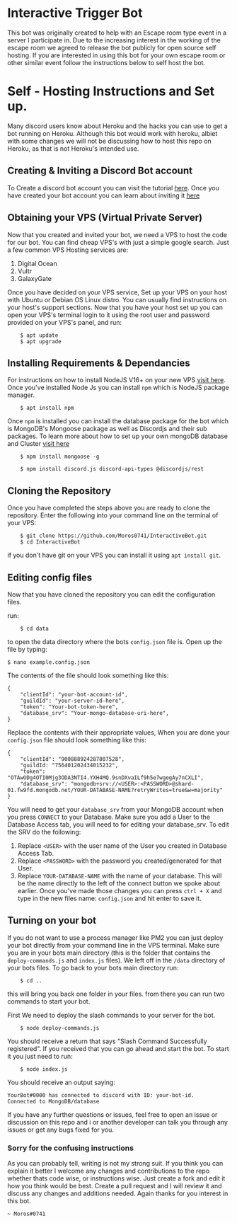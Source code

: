 # Interactive Trigger Bot

This bot was originally created to help with an Escape room type event in a server I participate in. Due to the increasing interest in the working
of the escape room we agreed to release the bot publicly for open source self hosting. If you are interested in using this bot for your own escape
room or other similar event follow the instructions below to self host the bot. 
 
# Self - Hosting Instructions and Set up. 

Many discord users know about Heroku and the hacks you can use to get a bot running on Heroku. Although this bot would work with heroku, albiet with some changes we will not be discussing how to host this repo on Heroku, as that is not Heroku's intended use.

## Creating & Inviting a Discord Bot account

To Create a discord bot account you can visit the tutorial [here](https://discordjs.guide/preparations/setting-up-a-bot-application.html#creating-your-bot). Once you have created your bot account you can learn about inviting it [here](https://discordjs.guide/preparations/adding-your-bot-to-servers.html#creating-and-using-your-invite-link)

## Obtaining your VPS (Virtual Private Server)

Now that you created and invited your bot, we need a VPS to host the code for our bot. You can find cheap VPS's with just a simple google search. Just a few common VPS Hosting services are: 
1. Digital Ocean
2. Vultr
3. GalaxyGate

Once you have decided on your VPS service, Set up your VPS on your host with Ubuntu or Debian OS Linux distro. You can usually find instructions on your host's support sections. Now that you have your host set up you can open your VPS's terminal login to it using the root user and password provided on your VPS's panel, and run: 
```
    $ apt update
    $ apt upgrade
```

## Installing Requirements & Dependancies

For instructions on how to install NodeJS V16+ on your new VPS [visit here](https://joshtronic.com/2021/05/09/how-to-install-nodejs-16-on-ubuntu-2004-lts/). Once you've installed Node Js you can install `npm` which is NodeJS package manager.
```
    $ apt install npm
```

Once `npm` is installed you can install the database package for the bot which is MongoDB's Mongoose package as well as Discordjs and their sub packages. To learn more about how to set up your own mongoDB database and Cluster [visit here](https://docs.atlas.mongodb.com/tutorial/create-atlas-account/)
```
    $ npm install mongoose -g
```
```
    $ npm install discord.js discord-api-types @discordjs/rest
```

## Cloning the Repository

Once you have completed the steps above you are ready to clone the repository. Enter the following into your command line on the terminal of your VPS:
```
    $ git clone https://github.com/Moros0741/InteractiveBot.git
    $ cd InteractiveBot
```
if you don't have git on your VPS you can install it using `apt install git`. 

## Editing config files

Now that you have cloned the repository you can edit the configuration files. 

run: 
``` 
    $ cd data
```
to open the data directory where the bots `config.json` file is. Open up the file by typing:
```
$ nano example.config.json
```

The contents of the file should look something like this: 
```
{
    "clientId": "your-bot-account-id",
    "guildId": "your-server-id-here",
    "token": "Your-bot-token-here",
    "database_srv": "Your-mongo-database-uri-here",
}
```
Replace the contents with their appropriate values, When you are done your `config.json` file should look something like this:

```
{
    "clientId": "900888924287807528",
    "guildId: "756401202434015232",
    "token": "OTAwODg4OTI0Mjg3ODA3NTI4.YXH4MQ.9snDXvaILf9h5e7wgegAy7nCXLI",
    "database_srv": "mongodb+srv://<USER>:<PASSWORD>@shard-01.fw9fd.mongodb.net/YOUR-DATABASE-NAME?retryWrites=true&w=majority"
}
```

You will need to get your `database_srv` from your MongoDB account when you press `CONNECT` to your Database. Make sure you add a User to the Database Access tab, you will need to for editing your database_srv. To edit the SRV do the following:

1. Replace `<USER>` with the user name of the User you created in Database Access Tab.
2. Replace `<PASSWORD>` with the password you created/generated for that User.
3. Replace `YOUR-DATABASE-NAME` with the name of your database. This will be the name directly to the left of the connect button we spoke about earlier. Once you've made those changes you can press `ctrl + X` and type in the new files name: `config.json` and hit enter to save it. 

## Turning on your bot 

If you do not want to use a process manager like PM2 you can just deploy your bot directly from your command line in the VPS terminal. Make sure you are in your bots main directory (this is the folder that contains the `deploy-commands.js` and `index.js` files). We left off in the `/data` directory of your bots files. To go back to your bots main directory run:
```
    $ cd ..
```
this will bring you back one folder in your files. from there you can run two commands to start your bot. 

First We need to deploy the slash commands to your server for the bot.
```
    $ node deploy-commands.js
```
You should receive a return that says "Slash Command Successfully registered". If you received that you can go ahead and start the bot. To start it you just need to run: 
```
    $ node index.js
```
You should receive an output saying:

```
YourBot#0000 has connected to discord with ID: your-bot-id.
Connected to MongoDB/database
```

If you have any further questions or issues, feel free to open an issue or discussion on this repo and i or another developer can talk you through any issues or get any bugs fixed for you. 

### Sorry for the confusing instructions

As you can probably tell, writing is not my strong suit. If you think you can explain it better I welcome any changes and contributions to the repo whether thats code wise, or instructions wise. Just create a fork and edit it how you think would be best. Create a pull request and I will review it and discuss any changes and additions needed. Again thanks for you interest in this bot. 

    ~ Moros#0741
